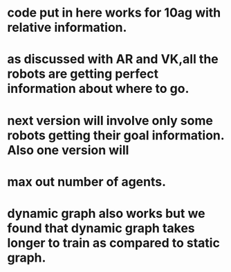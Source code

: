 # code put in here works for 10ag with relative information. 
# as discussed with AR and VK,all the robots are getting perfect information about where to go.
# next version will involve only some robots getting their goal information. Also one version will 
# max out number of agents. 

# dynamic graph also works but we found that dynamic graph takes longer to train as compared to static graph.

